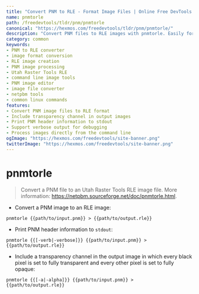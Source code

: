 ```yaml
---
title: "Convert PNM to RLE - Format Image Files | Online Free DevTools by Hexmos"
name: pnmtorle
path: /freedevtools/tldr/pnm/pnmtorle
canonical: "https://hexmos.com/freedevtools/tldr/pnm/pnmtorle/"
description: "Convert PNM files to RLE images with pnmtorle. Easily format image files for various applications. Free online tool, no registration required."
category: common
keywords:
- PNM to RLE converter
- image format conversion
- RLE image creation
- PNM image processing
- Utah Raster Tools RLE
- command line image tools
- PNM image editor
- image file converter
- netpbm tools
- common linux commands
features:
- Convert PNM image files to RLE format
- Include transparency channel in output images
- Print PNM header information to stdout
- Support verbose output for debugging
- Process images directly from the command line
ogImage: "https://hexmos.com/freedevtools/site-banner.png"
twitterImage: "https://hexmos.com/freedevtools/site-banner.png"
---
```


# pnmtorle

> Convert a PNM file to an Utah Raster Tools RLE image file.
> More information: <https://netpbm.sourceforge.net/doc/pnmtorle.html>.

- Convert a PNM image to an RLE image:

`pnmtorle {{path/to/input.pnm}} > {{path/to/output.rle}}`

- Print PNM header information to `stdout`:

`pnmtorle {{[-verb|-verbose]}} {{path/to/input.pnm}} > {{path/to/output.rle}}`

- Include a transparency channel in the output image in which every black pixel is set to fully transparent and every other pixel is set to fully opaque:

`pnmtorle {{[-a|-alpha]}} {{path/to/input.pnm}} > {{path/to/output.rle}}`
